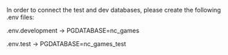 In order to connect the test and dev databases, please create the following .env files:

.env.development -> PGDATABASE=nc_games

.env.test -> PGDATABASE=nc_games_test